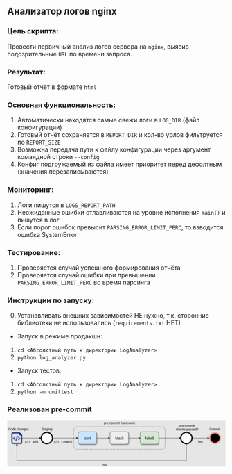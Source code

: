 ## Анализатор логов nginx

### Цель скрипта:
Провести первичный анализ логов сервера на `nginx`, выявив подозрительные `URL`
по времени запроса.

### Результат:
Готовый отчёт в формате `html`

### Основная функциональность:
1. Автоматически находятся самые свежи логи в `LOG_DIR` (файл конфигурации)
2. Готовый отчёт сохраняется в `REPORT_DIR` и кол-во урлов фильтруется по `REPORT_SIZE`
3. Возможна передача пути к файлу конфигурации через аргумент командной строки `--config`
4. Конфиг подгружаемый из файла имеет приоритет перед дефолтным (значения перезаписываются)

### Мониторинг:
1. Логи пишутся в `LOGS_REPORT_PATH`
2. Неожиданные ошибки отлавливаются на уровне исполнения `main()` и пишутся в лог
3. Если порог ошибок превысит `PARSING_ERROR_LIMIT_PERC`, то взводится ошибка SystemError

### Тестирование:
1. Проверяется случай успешного формирования отчёта
2. Проверяется случай ошибки при превышении `PARSING_ERROR_LIMIT_PERC` во время парсинга

### Инструкции по запуску:
0. Устанавливать внешних зависимостей НЕ нужно, т.к. сторонние библиотеки
не использовались (`requirements.txt` НЕТ)

- Запуск в режиме продакшн: 
1. `cd <Абсолютный путь к директории LogAnalyzer>`
2.  `python log_analyzer.py`

- Запуск тестов: 
1. `cd <Абсолютный путь к директории LogAnalyzer>`
2. `python -m unittest`

### Реaлизован pre-commit
![img.png](static%2Freadme%2Fimg.png)